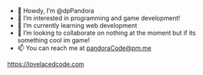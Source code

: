 - 👋 Howdy, I’m @dpPandora
- 👀 I’m interested in programming and game development!
- 🌱 I’m currently learning web development
- 💞️ I’m looking to collaborate on nothing at the moment but if its something cool im game!
- 📫 You can reach me at pandoraCode@pm.me

https://lovelacedcode.com

<!---
dpPandora/dpPandora is a ✨ special ✨ repository because its `README.md` (this file) appears on your GitHub profile.
You can click the Preview link to take a look at your changes.
--->
